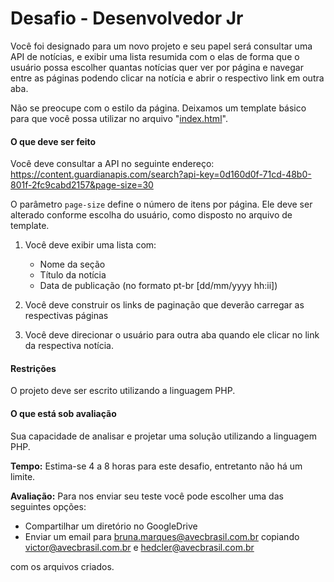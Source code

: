 # Desafio - Desenvolvedor Jr

Você foi designado para um novo projeto e seu papel será consultar uma API de notícias, e exibir uma lista resumida com o elas de forma que o usuário possa escolher quantas notícias quer ver por página e navegar entre as páginas podendo clicar na notícia e abrir o respectivo link em outra aba.

Não se preocupe com o estilo da página. Deixamos um template básico para que você possa utilizar no arquivo "[index.html](index.html)".


#### O que deve ser feito

Você deve consultar a API no seguinte endereço: https://content.guardianapis.com/search?api-key=0d160d0f-71cd-48b0-801f-2fc9cabd2157&page-size=30

O parâmetro `page-size` define o número de itens por página. Ele deve ser alterado conforme escolha do usuário, como disposto no arquivo de template.

1. Você deve exibir uma lista com:
	- Nome da seção
	- Título da notícia
	- Data de publicação (no formato pt-br [dd/mm/yyyy hh:ii])

2. Você deve construir os links de paginação que deverão carregar as respectivas páginas

3. Você deve direcionar o usuário para outra aba quando ele clicar no link da respectiva notícia.

#### Restrições

O projeto deve ser escrito utilizando a linguagem PHP.

#### O que está sob avaliação

Sua capacidade de analisar e projetar uma solução utilizando a linguagem PHP.

**Tempo:**  Estima-se 4 a 8 horas para este desafio, entretanto não há um limite.

**Avaliação:** Para nos enviar seu teste você pode escolher uma das seguintes opções:

- Compartilhar um diretório no GoogleDrive
- Enviar um email para bruna.marques@avecbrasil.com.br copiando victor@avecbrasil.com.br e hedcler@avecbrasil.com.br

com os arquivos criados.
